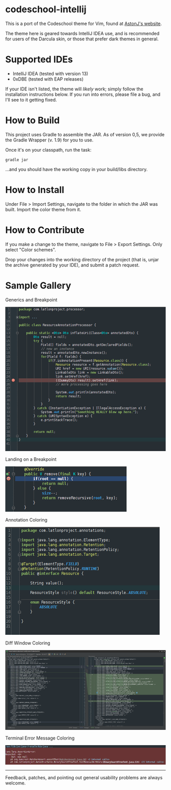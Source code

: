 codeschool-intellij
===================

This is a port of the Codeschool theme for Vim, found at [AstonJ's website](http://astonj.com/tech/vim-for-ruby-rails-and-a-sexy-theme/).

The theme here is geared towards IntelliJ IDEA use, and is recommended for users of the Darcula skin, or those that
prefer dark themes in general.

Supported IDEs
==============

 - IntelliJ IDEA (tested with version 13)
 - 0xDBE (tested with EAP releases)
 
 If your IDE isn't listed, the theme will *likely* work; simply follow the installation instructions below.
 If you run into errors, please file a bug, and I'll see to it getting fixed.


How to Build
============

This project uses Gradle to assemble the JAR.  As of version 0,5, we provide the Gradle Wrapper (v. 1.9) for you to use.

Once it's on your classpath, run the task:

    gradle jar

...and you should have the working copy in your build/libs directory.


How to Install
==============

Under File > Import Settings, navigate to the folder in which the JAR was built.  Import the color theme from it.


How to Contribute
=================

If you make a change to the theme, navigate to File > Export Settings.  Only select "Color schemes".
 
Drop your changes into the working directory of the project (that is, unjar the archive generated by your IDE), and submit a patch request.


Sample Gallery
==============

Generics and Breakpoint

 ![Generics and Breakpoint](images/codeschool-intellij_breakpoint.png)
 
Landing on a Breakpoint

 ![Landing on a Breakpoint](images/codeschool-intellij_breakpoint_hit.png)


 Annotation Coloring

 ![Annotation Coloring](images/codeschool-intellij_annotation.png)

 Diff Window Coloring

 ![Diff Window Coloring](images/codeschool-intellij_diff.png)

Terminal Error Message Coloring
 
 ![Terminal error message coloring](images/codeschool-intellij_terminal_error.png)




---

Feedback, patches, and pointing out general usability problems are always welcome.

